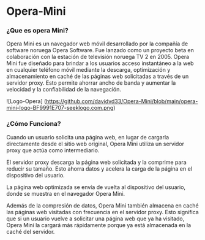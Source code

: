 # Opera-Mini

### ¿Que es opera Mini?

Opera Mini es un navegador web móvil desarrollado por la compañía de software noruega Opera Software. Fue lanzado como un proyecto beta en colaboración con la estación de televisión noruega TV 2 en 2005. Opera Mini fue diseñado para brindar a los usuarios acceso instantáneo a la web en cualquier teléfono móvil mediante la descarga, optimización y almacenamiento en caché de las páginas web solicitadas a través de un servidor proxy. Esto permite ahorrar ancho de banda y aumentar la velocidad y la confiabilidad de la navegación.

![Logo-Opera] (https://github.com/davidvd33/Opera-Mini/blob/main/opera-mini-logo-BF9991E707-seeklogo.com.png)
### ¿Cómo Funciona?

Cuando un usuario solicita una página web, en lugar de cargarla directamente desde el sitio web original, Opera Mini utiliza un servidor proxy que actúa como intermediario.

El servidor proxy descarga la página web solicitada y la comprime para reducir su tamaño. Esto ahorra datos y acelera la carga de la página en el dispositivo del usuario.

La página web optimizada se envía de vuelta al dispositivo del usuario, donde se muestra en el navegador Opera Mini.

Además de la compresión de datos, Opera Mini también almacena en caché las páginas web visitadas con frecuencia en el servidor proxy. Esto significa que si un usuario vuelve a solicitar una página web que ya ha visitado, Opera Mini la cargará más rápidamente porque ya está almacenada en la caché del servidor.